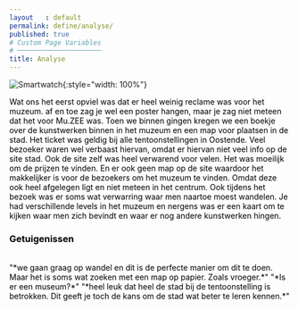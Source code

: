 ```yaml
---
layout   : default
permalink: define/analyse/
published: true
# Custom Page Variables
# ─────────────────────
title: Analyse
---
```


![Smartwatch](http://127.0.0.1:4000/1718-nmd3-project/images/kassa.jpg){:style="width: 100%"}


<span style="color: #000000; font-family: ; font-size: 1em;">
Wat ons het eerst opviel was dat er heel weinig reclame was voor het muzeum. af en toe zag je wel een poster hangen, maar je zag niet meteen dat het voor Mu.ZEE was. 
Toen we binnen gingen kregen we een boekje over de kunstwerken binnen in het muzeum en een map voor plaatsen in de stad. Het ticket was geldig bij alle tentoonstellingen in Oostende. 
Veel bezoeker waren wel verbaast hiervan, omdat er hiervan niet veel info op de site stad. Ook de site zelf was heel verwarend voor velen. Het was moeilijk om de prijzen te vinden. En er ook geen map op de site waardoor het makkelijker is voor de bezoekers om het muzeum te vinden. Omdat deze ook heel afgelegen ligt en niet meteen in het centrum. 

<span style="color: #000000; font-family: ; font-size: 1em;">
Ook tijdens het bezoek was er soms wat verwarring waar men naartoe moest wandelen. Je had verschillende levels in het muzeum en nergens was er een kaart om te kijken waar men zich bevindt en waar er nog andere kunstwerken hingen. 

### Getuigenissen
<br>
<span style="color: #000000; font-family: ; font-size: 1em;">
"*we gaan graag op wandel en dit is de perfecte manier om dit te doen. Maar het is soms wat zoeken met een map op papier. Zoals vroeger.*"


<span style="color: #000000; font-family: ; font-size: 1em;">
"*Is er een museum?*"


<span style="color: #000000; font-family: ; font-size: 1em;">
"*heel leuk dat heel de stad bij de tentoonstelling is betrokken. Dit geeft je toch de kans om de stad wat beter te leren kennen.*"

<br>

